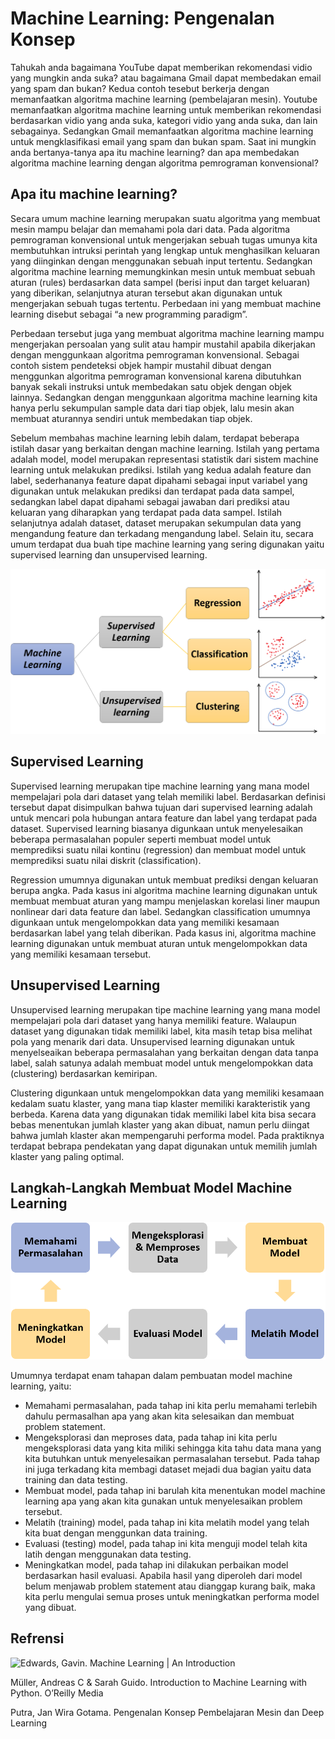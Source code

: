 # Machine Learning: Pengenalan Konsep

Tahukah anda bagaimana YouTube dapat memberikan rekomendasi vidio yang mungkin anda suka? atau bagaimana Gmail dapat membedakan email yang spam dan bukan? Kedua contoh tesebut berkerja dengan memanfaatkan algoritma machine learning (pembelajaran mesin). Youtube memanfaatkan algoritma machine learning untuk memberikan rekomendasi berdasarkan vidio yang anda suka, kategori vidio yang anda suka, dan lain sebagainya. Sedangkan Gmail memanfaatkan algoritma machine learning untuk mengklasifikasi email yang spam dan bukan spam. Saat ini mungkin anda bertanya-tanya apa itu machine learning? dan apa membedakan algoritma machine learning dengan algoritma pemrograman konvensional?

## Apa itu machine learning?

Secara umum machine learning merupakan suatu algoritma yang membuat mesin mampu belajar dan memahami pola dari data. Pada algoritma pemrograman konvensional untuk mengerjakan sebuah tugas umunya kita membutuhkan intruksi perintah yang lengkap untuk menghasilkan keluaran yang diinginkan dengan menggunakan sebuah input tertentu. Sedangkan algoritma machine learning memungkinkan mesin untuk membuat sebuah aturan (rules) berdasarkan data sampel (berisi input dan target keluaran) yang diberikan, selanjutnya aturan tersebut akan digunakan untuk mengerjakan sebuah tugas tertentu. Perbedaan ini yang membuat machine learning disebut sebagai “a new programming paradigm”.

Perbedaan tersebut juga yang membuat algoritma machine learning mampu mengerjakan persoalan yang sulit atau hampir mustahil apabila dikerjakan dengan menggunkaan algoritma pemrograman konvensional. Sebagai contoh sistem pendeteksi objek hampir mustahil dibuat dengan menggunkan algoritma pemrograman konvensional karena dibutuhkan banyak sekali instruksi untuk membedakan satu objek dengan objek lainnya. Sedangkan dengan menggunkaan algoritma machine learning kita hanya perlu sekumpulan sample data dari tiap objek, lalu mesin akan membuat aturannya sendiri untuk membedakan tiap objek.

Sebelum membahas machine learning lebih dalam, terdapat beberapa istilah dasar yang berkaitan dengan machine learning. Istilah yang pertama adalah model, model merupakan representasi statistik dari sistem machine learning untuk melakukan prediksi. Istilah yang kedua adalah feature dan label, sederhananya feature dapat dipahami sebagai input variabel yang digunakan untuk melakukan prediksi dan terdapat pada data sampel, sedangkan label dapat dipahami sebagai jawaban dari prediksi atau keluaran yang diharapkan yang terdapat pada data sampel. Istilah selanjutnya adalah dataset, dataset merupakan sekumpulan data yang mengandung feature dan terkadang mengandung label. Selain itu, secara umum terdapat dua buah tipe machine learning yang sering digunakan yaitu supervised learning dan unsupervised learning.

![](Picture1.png)

## Supervised Learning

Supervised learning merupakan tipe machine learning yang mana model mempelajari pola dari dataset yang telah memiliki label. Berdasarkan definisi tersebut dapat disimpulkan bahwa tujuan dari supervised learning adalah untuk mencari pola hubungan antara feature dan label yang terdapat pada dataset. Supervised learning biasanya digunkaan untuk menyelesaikan beberapa permasalahan populer seperti membuat model untuk memprediksi suatu nilai kontinu (regression) dan membuat model untuk memprediksi suatu nilai diskrit (classification).

Regression umumnya digunakan untuk membuat prediksi dengan keluaran berupa angka. Pada kasus ini algoritma machine learning digunakan untuk membuat membuat aturan yang mampu menjelaskan korelasi liner maupun nonlinear dari data feature dan label. Sedangkan classification umumnya digunkaan untuk mengelompokkan data yang memiliki kesamaan berdasarkan label yang telah diberikan. Pada kasus ini, algoritma machine learning digunakan untuk membuat aturan untuk mengelompokkan data yang memiliki kesamaan tersebut.

## Unsupervised Learning

Unsupervised learning merupakan tipe machine learning yang mana model mempelajari pola dari dataset yang hanya memiliki feature. Walaupun dataset yang digunakan tidak memiliki label, kita masih tetap bisa melihat pola yang menarik dari data. Unsupervised learning digunakan untuk menyelseaikan beberapa permasalahan yang berkaitan dengan data tanpa label, salah satunya adalah membuat model untuk mengelompokkan data (clustering) berdasarkan kemiripan.

Clustering digunkaan untuk mengelompokkan data yang memiliki kesamaan kedalam suatu klaster, yang mana tiap klaster memiliki karakteristik yang berbeda. Karena data yang digunakan tidak memiliki label kita bisa secara bebas menentukan jumlah klaster yang akan dibuat, namun perlu diingat bahwa jumlah klaster akan mempengaruhi performa model. Pada praktiknya terdapat bebrapa pendekatan yang dapat digunakan untuk memilih jumlah klaster yang paling optimal.

## Langkah-Langkah Membuat Model Machine Learning

![](Picture2.png)

Umumnya terdapat enam tahapan dalam pembuatan model machine learning, yaitu:

- Memahami permasalahan, pada tahap ini kita perlu memahami terlebih dahulu permasalhan apa yang akan kita selesaikan dan membuat problem statement.
- Mengeksplorasi dan meproses data, pada tahap ini kita perlu mengeksplorasi data yang kita miliki sehingga kita tahu data mana yang kita butuhkan untuk menyelesaikan permasalahan tersebut. Pada tahap ini juga terkadang kita membagi dataset mejadi dua bagian yaitu data training dan data testing.
- Membuat model, pada tahap ini barulah kita menentukan model machine learning apa yang akan kita gunakan untuk menyelesaikan problem tersebut.
- Melatih (training) model, pada tahap ini kita melatih model yang telah kita buat dengan menggunkan data training.
- Evaluasi (testing) model, pada tahap ini kita menguji model telah kita latih dengan menggunakan data testing.
- Meningkatkan model, pada tahap ini dilakukan perbaikan model berdasarkan hasil evaluasi. Apabila hasil yang diperoleh dari model belum menjawab problem statement atau dianggap kurang baik, maka kita perlu mengulai semua proses untuk meningkatkan performa model yang dibuat.

## Refrensi

![Edwards, Gavin. Machine Learning | An Introduction](https://towardsdatascience.com/machine-learning-an-introduction-23b84d51e6d0)

Müller, Andreas C & Sarah Guido. Introduction to Machine Learning with Python. O’Reilly Media

Putra, Jan Wira Gotama. Pengenalan Konsep Pembelajaran Mesin dan Deep Learning